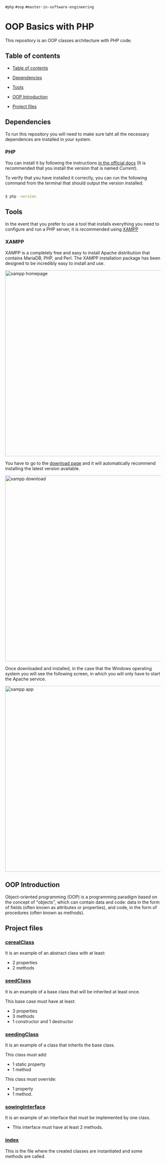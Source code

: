 `#php` `#oop` `#master-in-software-engineering`

# OOP Basics with PHP <!-- omit in toc -->

This repository is an OOP classes architecture with PHP code.

## Table of contents

- [Table of contents](#table-of-contents)

- [Dependencies](#dependencies)

- [Tools](#tools)

- [OOP Introduction](#oop-introduction)

- [Project files](#project-files)

## Dependencies

To run this repository you will need to make sure taht all the necessary dependences are installed in your system.

### PHP <!-- omit in toc -->

You can install it by following the instructions [in the official docs](https://www.php.net/downloads) (It is recommended that you install the version that is named _Current_).

To verify that you have installed it correctly, you can run the following command from the terminal that should output the version installed:

```bash

$ php -version

```

## Tools

In the event that you prefer to use a tool that installs everything you need to configure and run a PHP server, it is recommended using [XAMPP](https://www.apachefriends.org/es/download.html)

### XAMPP <!-- omit in toc -->

XAMPP is a completely free and easy to install Apache distribution that contains MariaDB, PHP, and Perl. The XAMPP installation package has been designed to be incredibly easy to install and use.

<img  src='./assets/img/xampp-homepage.png'  width='600'  alt='xampp homepage'>

You have to go to the [download page](https://www.apachefriends.org/es/download.html) and it will automatically recommend installing the latest version available.

<img  src='./assets/img/xampp-download.png'  width='600'  alt='xampp download'>

Once downloaded and installed, in the case that the Windows operating system you will see the following screen, in which you will only have to start the Apache service.

<img  src='./assets/img/xampp-app.png'  width='600'  alt='xampp app'>

## OOP Introduction

Object-oriented programming (OOP) is a programming paradigm based on the concept of "objects", which can contain data and code: data in the form of fields (often known as attributes or properties), and code, in the form of procedures (often known as methods).

## Project files

### [cerealClass](./modules/cerealClass.php) <!-- omit in toc -->

It is an example of an abstract class with at least:

- 2 properties
- 2 methods

### [seedClass](./modules/seedClass.php) <!-- omit in toc -->

It is an example of a base class that will be inherited at least once.

This base case must have at least:

- 3 properties
- 3 methods
- 1 constructor and 1 destructor

### [seedingClass](./modules/seedingClass.php) <!-- omit in toc -->

It is an example of a class that inherits the base class.

This class must add:

- 1 static property
- 1 method

This class must override:

- 1 property
- 1 method.

### [sowingInterface](./modules/sowingInterface.php) <!-- omit in toc -->

It is an example of an interface that must be implemented by one class.

- This interface must have at least 2 methods.

### [index](index.php) <!-- omit in toc -->

This is the file where the created classes are instantiated and some methods are called.
